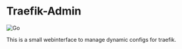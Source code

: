 # Traefik-Admin

![Go](https://github.com/pheelee/traefik-admin/workflows/Go/badge.svg)

This is a small webinterface to manage dynamic configs for traefik.